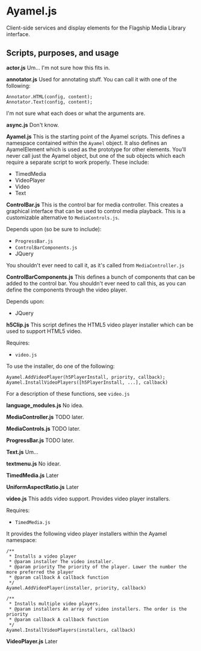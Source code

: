 Ayamel.js
=========

Client-side services and display elements for the Flagship Media Library interface.

Scripts, purposes, and usage
----------------------------
**actor.js**
Um... I'm not sure how this fits in.

**annotator.js**
Used for annotating stuff. You can call it with one of the following:

    Annotator.HTML(config, content);
    Annotator.Text(config, content);
    
I'm not sure what each does or what the arguments are.

**async.js**
Don't know.

**Ayamel.js**
This is the starting point of the Ayamel scripts. This defines a namespace contained within the <code>Ayamel</code> object. It also defines an AyamelElement which is used as the prototype for other elements. You'll never call just the Ayamel object, but one of the sub objects which each require a separate script to work properly. These include:
 + TimedMedia
 + VideoPlayer
 + Video
 + Text

**ControlBar.js**
This is the control bar for media controller. This creates a graphical interface that can be used to control media playback. This is a customizable alternative to <code>MediaControls.js</code>.

Depends upon (so be sure to include):
 + <code>ProgressBar.js</code>
 + <code>ControlBarComponents.js</code>
 + JQuery

You shouldn't ever need to call it, as it's called from <code>MediaController.js</code>

**ControlBarComponents.js**
This defines a bunch of components that can be added to the control bar. You shouldn't ever need to call this, as you can define the components through the video player.

Depends upon:
 + JQuery

**h5Clip.js**
This script defines the HTML5 video player installer which can be used to support HTML5 video.

Requires:
 + <code>video.js</code>

To use the installer, do one of the following:

    Ayamel.AddVideoPlayer(h5PlayerInstall, priority, callback);
    Ayamel.InstallVideoPlayers([h5PlayerInstall, ...], callback)
    
For a description of these functions, see <code>video.js</code>

**language_modules.js**
No idea.

**MediaController.js**
TODO later.

**MediaControls.js**
TODO later.

**ProgressBar.js**
TODO later.

**Text.js**
Um...

**textmenu.js**
No idear.

**TimedMedia.js**
Later

**UniformAspectRatio.js**
Later

**video.js**
This adds video support. Provides video player installers.

Requires:
 + <code>TimedMedia.js</code>

It provides the following video player installers within the Ayamel namespace:

    /**
     * Installs a video player
     * @param installer The video installer.
     * @param priority The priority of the player. Lower the number the more preferred the player
     * @param callback A callback function
     */
    Ayamel.AddVideoPlayer(installer, priority, callback)
    
    /**
     * Installs multiple video players.
     * @param installers An array of video installers. The order is the priority
     * @param callback A callback function
     */
    Ayamel.InstallVideoPlayers(installers, callback)

**VideoPlayer.js**
Later